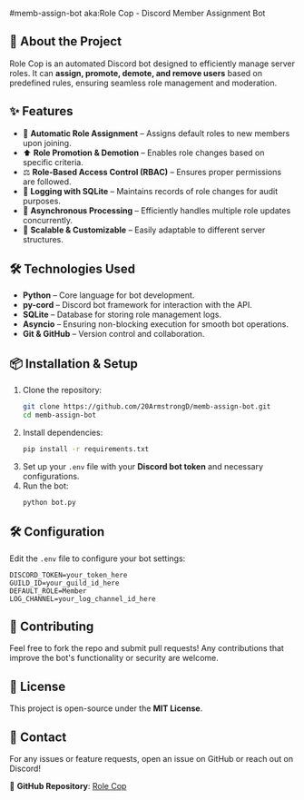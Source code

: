 #memb-assign-bot  aka:Role Cop - Discord Member Assignment Bot

## 🚀 About the Project
Role Cop is an automated Discord bot designed to efficiently manage server roles. It can **assign, promote, demote, and remove users** based on predefined rules, ensuring seamless role management and moderation.

## ✨ Features
- 🔄 **Automatic Role Assignment** – Assigns default roles to new members upon joining.
- ⬆️ **Role Promotion & Demotion** – Enables role changes based on specific criteria.
- ⚖️ **Role-Based Access Control (RBAC)** – Ensures proper permissions are followed.
- 📜 **Logging with SQLite** – Maintains records of role changes for audit purposes.
- 🔄 **Asynchronous Processing** – Efficiently handles multiple role updates concurrently.
- 🚀 **Scalable & Customizable** – Easily adaptable to different server structures.

## 🛠️ Technologies Used
- **Python** – Core language for bot development.
- **py-cord** – Discord bot framework for interaction with the API.
- **SQLite** – Database for storing role management logs.
- **Asyncio** – Ensuring non-blocking execution for smooth bot operations.
- **Git & GitHub** – Version control and collaboration.

## 📦 Installation & Setup
1. Clone the repository:
   ```bash
   git clone https://github.com/20ArmstrongD/memb-assign-bot.git
   cd memb-assign-bot
   ```
2. Install dependencies:
   ```bash
   pip install -r requirements.txt
   ```
3. Set up your `.env` file with your **Discord bot token** and necessary configurations.
4. Run the bot:
   ```bash
   python bot.py
   ```

## 🛠️ Configuration
Edit the `.env` file to configure your bot settings:
```env
DISCORD_TOKEN=your_token_here
GUILD_ID=your_guild_id_here
DEFAULT_ROLE=Member
LOG_CHANNEL=your_log_channel_id_here
```

## 🤝 Contributing
Feel free to fork the repo and submit pull requests! Any contributions that improve the bot's functionality or security are welcome.

## 📜 License
This project is open-source under the **MIT License**.

## 📩 Contact
For any issues or feature requests, open an issue on GitHub or reach out on Discord!

🔗 **GitHub Repository**: [Role Cop](https://github.com/20ArmstrongD/memb-assign-bot)

